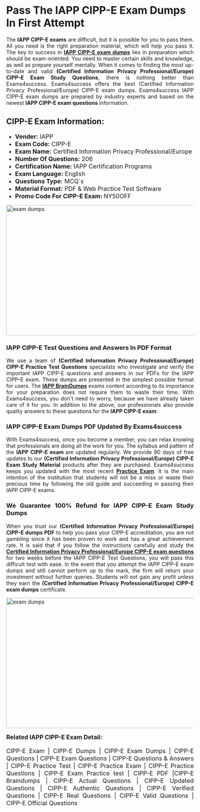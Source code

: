 <h1><strong><strong>Pass The IAPP CIPP-E Exam Dumps In First Attempt</strong></strong></h1> <p style="text-align:justify">The <strong>IAPP CIPP-E exams</strong> are difficult, but it is possible for you to pass them. All you need is the right preparation material, which will help you pass it. The key to success in <a href="https://www.exams4success.com/iapp/cipp-e-pdf-exam-dumps"><strong>IAPP CIPP-E exam dumps</strong></a> lies in preparation which should be exam-oriented. You need to master certain skills and knowledge, as well as prepare yourself mentally. When it comes to finding the most up-to-date and valid <strong>(Certified Information Privacy Professional/Europe) CIPP-E Exam Study Questions</strong>, there is nothing better than Exams4success. Exams4success offers the best (Certified Information Privacy Professional/Europe) CIPP-E exam dumps. Exams4success IAPP CIPP-E exam dumps are prepared by industry experts and based on the newest <strong>IAPP CIPP-E exam questions</strong> information.</p> <h2><strong><strong>CIPP-E Exam Information:</strong></strong></h2> <ul> <li><span style="font-size:16px"><strong>Vender:</strong> IAPP</span></li> <li><span style="font-size:16px"><strong>Exam Code:</strong> CIPP-E</span></li> <li><span style="font-size:16px"><strong>Exam Name:</strong> Certified Information Privacy Professional/Europe</span></li> <li><span style="font-size:16px"><strong>Number Of Questions:</strong> 206</span></li> <li><span style="font-size:16px"><strong>Certification Name:</strong> IAPP Certification Programs</span></li> <li><span style="font-size:16px"><strong>Exam Language:</strong> English</span></li> <li><span style="font-size:16px"><strong>Questions Type:</strong> MCQ`s</span></li> <li><span style="font-size:16px"><strong>Material Format:</strong> PDF & Web Practice Test Software</span></li> <li><span style="font-size:16px"><strong>Promo Code For CIPP-E Exam: </strong>NY50OFF</span></li> </ul> <p><a href="https://www.exams4success.com/iapp/cipp-e-pdf-exam-dumps" rel="no-follow"><img alt="exam dumps" src="https://www.certcollections.com/uploads/content/infrist1.png" style="height:350px; width:750px" /></a></p> <h3><strong>IAPP CIPP-E Test Questions and Answers In PDF Format</strong></h3> <p style="text-align:justify">We use a team of <strong>(Certified Information Privacy Professional/Europe) CIPP-E Practice Test Questions</strong> specialists who investigate and verify the important IAPP CIPP-E questions and answers in our PDFs for the IAPP CIPP-E exam. These dumps are presented in the simplest possible format for users. The <a href="https://www.exams4success.com/iapp-exam-dumps"><strong>IAPP BrainDumps</strong></a> exams content according to its importance for your preparation does not require them to waste their time. With Exams4success, you don't need to worry, because we have already taken care of it for you. In addition to the above, our professionals also provide quality answers to these questions for the<strong> IAPP CIPP-E exam</strong>.</p> <h3><strong> IAPP CIPP-E Exam Dumps PDF Updated By Exams4success</strong></h3> <p style="text-align:justify">With Exams4success, once you become a member, you can relax knowing that professionals are doing all the work for you. The syllabus and pattern of the <strong>IAPP CIPP-E exam </strong>are updated regularly. We provide 90 days of free updates to our <strong>(Certified Information Privacy Professional/Europe) CIPP-E Exam Study Material</strong> products after they are purchased. Exams4success keeps you updated with the most recent <a href="https://www.exams4success.com/"><strong>Practice Exam</strong></a>. It is the main intention of the institution that students will not be a miss or waste their precious time by following the old guide and succeeding in passing their IAPP CIPP-E exams.</p> <h3 style="text-align:justify"><strong>We Guarantee 100% Refund for IAPP CIPP-E Exam Study Dumps</strong></h3> <p style="text-align:justify">When you trust our <strong>(Certified Information Privacy Professional/Europe) CIPP-E dumps PDF</strong> to help you pass your CIPP-E accreditation, you are not gambling since it has been proven to work and has a great achievement rate. It is said that if you follow the instructions carefully and study the <a href="https://www.exams4success.com/iapp/cipp-e-pdf-exam-dumps"><strong>Certified Information Privacy Professional/Europe CIPP-E exam questions</strong></a> for two weeks before the IAPP CIPP-E Test Questions, you will pass this difficult test with ease. In the event that you attempt the IAPP CIPP-E exam dumps and still cannot perform up to the mark, the firm will return your investment without further queries. Students will not gain any profit unless they earn the <strong>(Certified Information Privacy Professional/Europe) CIPP-E exam dumps</strong> certificate.</p> <p style="text-align:justify"><a href="https://www.exams4success.com/iapp/cipp-e-pdf-exam-dumps" rel="no-follow"><img alt="exam dumps" src="https://www.certcollections.com/uploads/content/free_demo1.png" style="height:350px; width:750px" /></a></p> <p style="text-align:justify"><span style="font-size:16px"><strong>Related IAPP CIPP-E Exam Detail:</strong></span><br /> <br /> <span style="font-size:16px">CIPP-E Exam | CIPP-E Dumps | CIPP-E Exam Dumps | CIPP-E Questions | CIPP-E Exam Questions | CIPP-E Questions & Answers | CIPP-E Practice Test | CIPP-E Practice Exam | CIPP-E Practice Questions | CIPP-E Exam Practice test | CIPP-E PDF |CIPP-E Braindumps | CIPP-E Actual Questions | CIPP-E Updated Questions | CIPP-E Authentic Questions | CIPP-E Verified Questions | CIPP-E Real Questions | CIPP-E Valid Questions | CIPP-E Official Questions</span></p>
